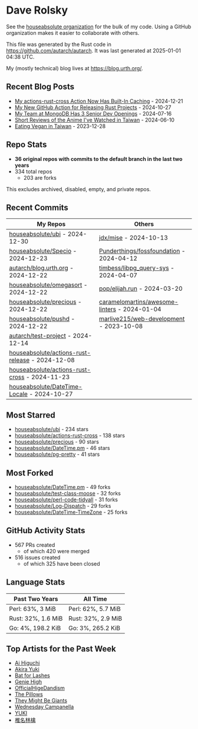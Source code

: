 
# Dave Rolsky

See the [houseabsolute organization](https://github.com/houseabsolute) for the
bulk of my code. Using a GitHub organization makes it easier to collaborate
with others.

This file was generated by the Rust code in
https://github.com/autarch/autarch. It was last generated at 2025-01-01 04:38 UTC.

My (mostly technical) blog lives at https://blog.urth.org/.

## Recent Blog Posts

- [My actions-rust-cross Action Now Has Built-In Caching](https://blog.urth.org/2024/12/21/my-actions-rust-cross-action-now-has-built-in-caching/) - 2024-12-21
- [My New GitHub Action for Releasing Rust Projects](https://blog.urth.org/2024/10/27/my-new-github-action-for-releasing-rust-projects/) - 2024-10-27
- [My Team at MongoDB Has 3 Senior Dev Openings](https://blog.urth.org/2024/07/16/my-team-at-mongodb-has-3-senior-dev-openings/) - 2024-07-16
- [Short Reviews of the Anime I&#39;ve Watched in Taiwan](https://blog.urth.org/2024/06/10/short-reviews-of-the-anime-i-ve-watched-in-taiwan/) - 2024-06-10
- [Eating Vegan in Taiwan](https://blog.urth.org/2023/12/28/eating-vegan-in-taiwan/) - 2023-12-28


## Repo Stats
- **36 original repos with commits to the default branch in the last two years**
- 334 total repos
  - 203 are forks

This excludes archived, disabled, empty, and private repos.

## Recent Commits
| My Repos | Others |
|----------|--------|
| [houseabsolute/ubi](https://github.com/houseabsolute/ubi) - 2024-12-30              | [jdx/mise](https://github.com/jdx/mise) - 2024-10-13                |
| [houseabsolute/Specio](https://github.com/houseabsolute/Specio) - 2024-12-23              | [Punderthings/fossfoundation](https://github.com/Punderthings/fossfoundation) - 2024-04-12                |
| [autarch/blog.urth.org](https://github.com/autarch/blog.urth.org) - 2024-12-22              | [timbess/libpg_query-sys](https://github.com/timbess/libpg_query-sys) - 2024-04-07                |
| [houseabsolute/omegasort](https://github.com/houseabsolute/omegasort) - 2024-12-22              | [pop/elijah.run](https://github.com/pop/elijah.run) - 2024-03-20                |
| [houseabsolute/precious](https://github.com/houseabsolute/precious) - 2024-12-22              | [caramelomartins/awesome-linters](https://github.com/caramelomartins/awesome-linters) - 2024-01-04                |
| [houseabsolute/pushd](https://github.com/houseabsolute/pushd) - 2024-12-22              | [marlive215/web-development](https://github.com/marlive215/web-development) - 2023-10-08                |
| [autarch/test-project](https://github.com/autarch/test-project) - 2024-12-14              |                 |
| [houseabsolute/actions-rust-release](https://github.com/houseabsolute/actions-rust-release) - 2024-12-08              |                 |
| [houseabsolute/actions-rust-cross](https://github.com/houseabsolute/actions-rust-cross) - 2024-11-23              |                 |
| [houseabsolute/DateTime-Locale](https://github.com/houseabsolute/DateTime-Locale) - 2024-10-27              |                 |


## Most Starred
- [houseabsolute/ubi](https://github.com/houseabsolute/ubi) - 234 stars
- [houseabsolute/actions-rust-cross](https://github.com/houseabsolute/actions-rust-cross) - 138 stars
- [houseabsolute/precious](https://github.com/houseabsolute/precious) - 90 stars
- [houseabsolute/DateTime.pm](https://github.com/houseabsolute/DateTime.pm) - 46 stars
- [houseabsolute/pg-pretty](https://github.com/houseabsolute/pg-pretty) - 41 stars


## Most Forked
- [houseabsolute/DateTime.pm](https://github.com/houseabsolute/DateTime.pm) - 49 forks
- [houseabsolute/test-class-moose](https://github.com/houseabsolute/test-class-moose) - 32 forks
- [houseabsolute/perl-code-tidyall](https://github.com/houseabsolute/perl-code-tidyall) - 31 forks
- [houseabsolute/Log-Dispatch](https://github.com/houseabsolute/Log-Dispatch) - 29 forks
- [houseabsolute/DateTime-TimeZone](https://github.com/houseabsolute/DateTime-TimeZone) - 25 forks


## GitHub Activity Stats
- 567 PRs created
  - of which 420 were merged
- 516 issues created
  - of which 325 have been closed

## Language Stats
| Past Two Years        | All Time                |
|-----------------------|-------------------------|
| Perl: 63%, 3 MiB              | Perl: 62%, 5.7 MiB                |
| Rust: 32%, 1.6 MiB              | Rust: 32%, 2.9 MiB                |
| Go: 4%, 198.2 KiB              | Go: 3%, 265.2 KiB                |


## Top Artists for the Past Week
* [Ai Higuchi](https://musicbrainz.org/search?query=Ai%20Higuchi&amp;type=artist&amp;method=indexed)
* [Akira Yuki](https://musicbrainz.org/search?query=Akira%20Yuki&amp;type=artist&amp;method=indexed)
* [Bat for Lashes](https://musicbrainz.org/artist/10000730-525f-4ed5-aaa8-92888f060f5f)
* [Genie High](https://musicbrainz.org/search?query=Genie%20High&amp;type=artist&amp;method=indexed)
* [OfficialHigeDandism](https://musicbrainz.org/search?query=OfficialHigeDandism&amp;type=artist&amp;method=indexed)
* [The Pillows](https://musicbrainz.org/search?query=The%20Pillows&amp;type=artist&amp;method=indexed)
* [They Might Be Giants](https://musicbrainz.org/artist/183d6ef6-e161-47ff-9085-063c8b897e97)
* [Wednesday Campanella](https://musicbrainz.org/artist/f9f9f6a1-693b-43da-bbeb-70395bb0a66a)
* [YUKI](https://musicbrainz.org/artist/379866cd-980d-4d20-81f2-37986fd766fc)
* [椎名林檎](https://musicbrainz.org/artist/9e414497-23b7-4ab7-9ec6-8ea9864c9e87)

